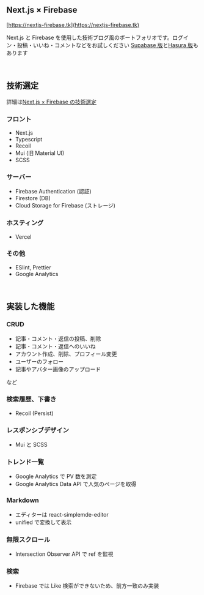 ## Next.js × Firebase

[https://nextjs-firebase.tk](https://nextjs-firebase.tk)

Next.js と Firebase を使用した技術ブログ風のポートフォリオです。ログイン・投稿・いいね・コメントなどをお試しください
[Supabase 版](https://nextjs-supabase)と[Hasura 版](https://nextjs-hasura.tk)もあります

<br>

## 技術選定

詳細は[Next.js × Firebase の技術選定](https://nextjs-supabase/article/5fdS-oH1HKBOScdXUjJzz)

### フロント

- Next.js
- Typescript
- Recoil
- Mui (旧 Material UI)
- SCSS

### サーバー

- Firebase Authentication (認証)
- Firestore (DB)
- Cloud Storage for Firebase (ストレージ)

### ホスティング

- Vercel

### その他

- ESlint, Prettier
- Google Analytics

<br>

## 実装した機能

### CRUD

- 記事・コメント・返信の投稿、削除
- 記事・コメント・返信へのいいね
- アカウント作成、削除、プロフィール変更
- ユーザーのフォロー
- 記事やアバター画像のアップロード

など

### 検索履歴、下書き

- Recoil (Persist)

### レスポンシブデザイン

- Mui と SCSS

### トレンド一覧

- Google Analytics で PV 数を測定
- Google Analytics Data API で人気のページを取得

### Markdown

- エディターは react-simplemde-editor
- unified で変換して表示

### 無限スクロール

- Intersection Observer API で ref を監視

### 検索

- Firebase では Like 検索ができないため、前方一致のみ実装

